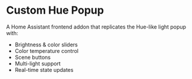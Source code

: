 # Custom Hue Popup

A Home Assistant frontend addon that replicates the Hue-like light popup with:
- Brightness & color sliders  
- Color temperature control  
- Scene buttons  
- Multi-light support  
- Real-time state updates  
